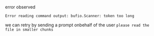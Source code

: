 error observed

```
Error reading command output: bufio.Scanner: token too long
```

we can retry by sending a prompt onbehalf of the user `please read the file in smaller chunks`
